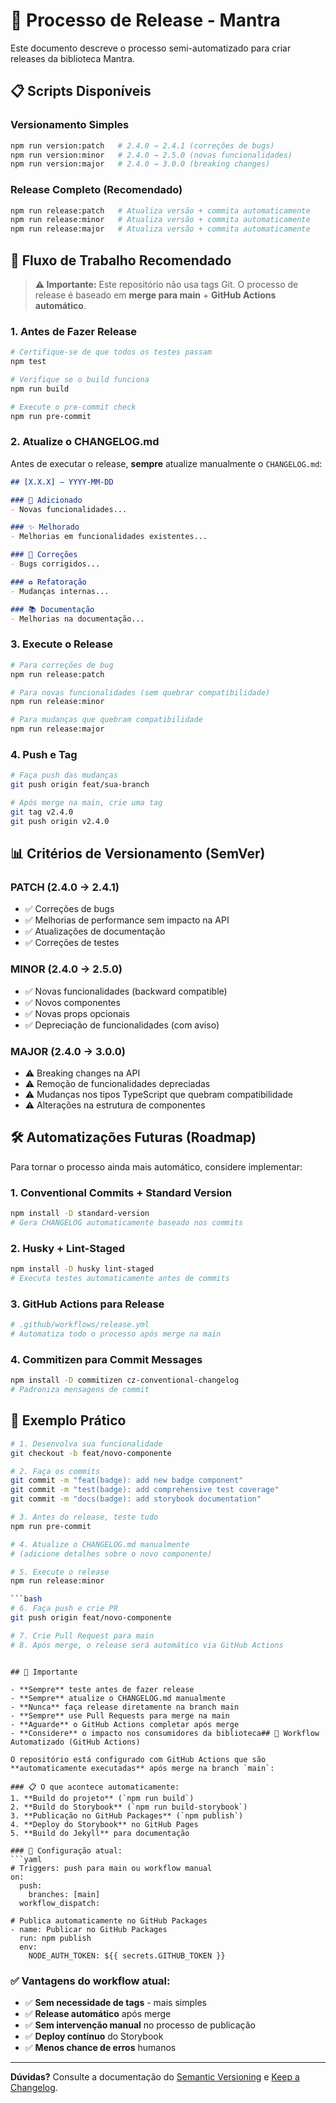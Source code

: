 # 🚀 Processo de Release - Mantra

Este documento descreve o processo semi-automatizado para criar releases da biblioteca Mantra.

## 📋 Scripts Disponíveis

### Versionamento Simples

```bash
npm run version:patch   # 2.4.0 → 2.4.1 (correções de bugs)
npm run version:minor   # 2.4.0 → 2.5.0 (novas funcionalidades)
npm run version:major   # 2.4.0 → 3.0.0 (breaking changes)
```

### Release Completo (Recomendado)

```bash
npm run release:patch   # Atualiza versão + commita automaticamente
npm run release:minor   # Atualiza versão + commita automaticamente
npm run release:major   # Atualiza versão + commita automaticamente
```

## 🔄 Fluxo de Trabalho Recomendado

> **⚠️ Importante:** Este repositório não usa tags Git. O processo de release é baseado em **merge para main** + **GitHub Actions automático**.

### 1. **Antes de Fazer Release**

```bash
# Certifique-se de que todos os testes passam
npm test

# Verifique se o build funciona
npm run build

# Execute o pre-commit check
npm run pre-commit
```

### 2. **Atualize o CHANGELOG.md**

Antes de executar o release, **sempre** atualize manualmente o `CHANGELOG.md`:

```markdown
## [X.X.X] – YYYY-MM-DD

### 🚀 Adicionado
- Novas funcionalidades...

### ✨ Melhorado
- Melhorias em funcionalidades existentes...

### 🐛 Correções
- Bugs corrigidos...

### ♻️ Refatoração
- Mudanças internas...

### 📚 Documentação
- Melhorias na documentação...
```

### 3. **Execute o Release**

```bash
# Para correções de bug
npm run release:patch

# Para novas funcionalidades (sem quebrar compatibilidade)
npm run release:minor

# Para mudanças que quebram compatibilidade
npm run release:major
```

### 4. **Push e Tag**

```bash
# Faça push das mudanças
git push origin feat/sua-branch

# Após merge na main, crie uma tag
git tag v2.4.0
git push origin v2.4.0
```

## 📊 Critérios de Versionamento (SemVer)

### PATCH (2.4.0 → 2.4.1)

- ✅ Correções de bugs
- ✅ Melhorias de performance sem impacto na API
- ✅ Atualizações de documentação
- ✅ Correções de testes

### MINOR (2.4.0 → 2.5.0)

- ✅ Novas funcionalidades (backward compatible)
- ✅ Novos componentes
- ✅ Novas props opcionais
- ✅ Depreciação de funcionalidades (com aviso)

### MAJOR (2.4.0 → 3.0.0)

- ⚠️ Breaking changes na API
- ⚠️ Remoção de funcionalidades depreciadas
- ⚠️ Mudanças nos tipos TypeScript que quebram compatibilidade
- ⚠️ Alterações na estrutura de componentes

## 🛠️ Automatizações Futuras (Roadmap)

Para tornar o processo ainda mais automático, considere implementar:

### 1. **Conventional Commits + Standard Version**

```bash
npm install -D standard-version
# Gera CHANGELOG automaticamente baseado nos commits
```

### 2. **Husky + Lint-Staged**

```bash
npm install -D husky lint-staged
# Executa testes automaticamente antes de commits
```

### 3. **GitHub Actions para Release**

```yaml
# .github/workflows/release.yml
# Automatiza todo o processo após merge na main
```

### 4. **Commitizen para Commit Messages**

```bash
npm install -D commitizen cz-conventional-changelog
# Padroniza mensagens de commit
```

## 📝 Exemplo Prático

```bash
# 1. Desenvolva sua funcionalidade
git checkout -b feat/novo-componente

# 2. Faça os commits
git commit -m "feat(badge): add new badge component"
git commit -m "test(badge): add comprehensive test coverage"
git commit -m "docs(badge): add storybook documentation"

# 3. Antes do release, teste tudo
npm run pre-commit

# 4. Atualize o CHANGELOG.md manualmente
# (adicione detalhes sobre o novo componente)

# 5. Execute o release
npm run release:minor

```bash
# 6. Faça push e crie PR
git push origin feat/novo-componente

# 7. Crie Pull Request para main
# 8. Após merge, o release será automático via GitHub Actions
```
```

## 🚨 Importante

- **Sempre** teste antes de fazer release
- **Sempre** atualize o CHANGELOG.md manualmente  
- **Nunca** faça release diretamente na branch main
- **Sempre** use Pull Requests para merge na main
- **Aguarde** o GitHub Actions completar após merge
- **Considere** o impacto nos consumidores da biblioteca## 🤖 Workflow Automatizado (GitHub Actions)

O repositório está configurado com GitHub Actions que são **automaticamente executadas** após merge na branch `main`:

### 📋 O que acontece automaticamente:
1. **Build do projeto** (`npm run build`)
2. **Build do Storybook** (`npm run build-storybook`) 
3. **Publicação no GitHub Packages** (`npm publish`)
4. **Deploy do Storybook** no GitHub Pages
5. **Build do Jekyll** para documentação

### 🔧 Configuração atual:
```yaml
# Triggers: push para main ou workflow manual
on:
  push:
    branches: [main]
  workflow_dispatch:

# Publica automaticamente no GitHub Packages
- name: Publicar no GitHub Packages
  run: npm publish
  env:
    NODE_AUTH_TOKEN: ${{ secrets.GITHUB_TOKEN }}
```

### ✅ Vantagens do workflow atual:
- ✅ **Sem necessidade de tags** - mais simples
- ✅ **Release automático** após merge
- ✅ **Sem intervenção manual** no processo de publicação
- ✅ **Deploy contínuo** do Storybook
- ✅ **Menos chance de erros** humanos

---

**Dúvidas?** Consulte a documentação do [Semantic Versioning](https://semver.org/) e [Keep a Changelog](https://keepachangelog.com/).
